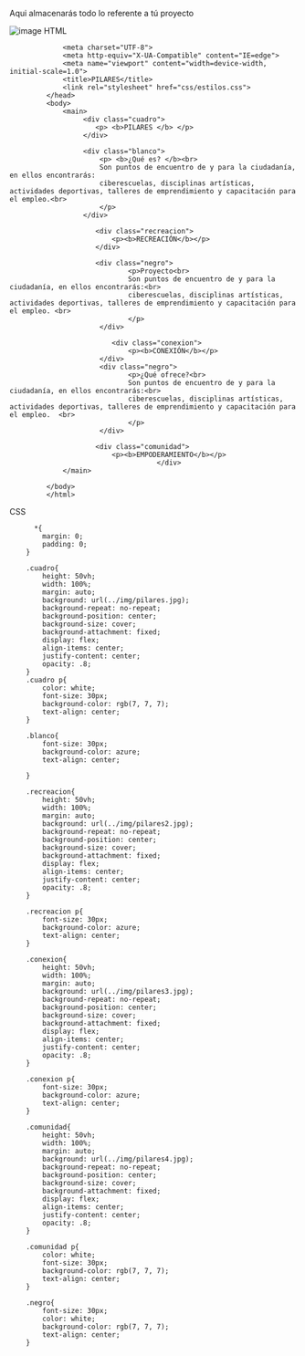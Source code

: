 Aqui almacenarás todo lo referente a tú proyecto

![image](https://user-images.githubusercontent.com/99224635/170908114-2004aca3-643c-462c-ad71-6a34b756aa08.png)
HTML
          <!DOCTYPE html>
             <html lang="en">
             <head>

                 <meta charset="UTF-8">
                 <meta http-equiv="X-UA-Compatible" content="IE=edge">
                 <meta name="viewport" content="width=device-width, initial-scale=1.0">
                 <title>PILARES</title>
                 <link rel="stylesheet" href="css/estilos.css">
             </head>
             <body>
                 <main>
                      <div class="cuadro">
                         <p> <b>PILARES </b> </p>
                      </div>

                      <div class="blanco">
                          <p> <b>¿Qué es? </b><br>
                          Son puntos de encuentro de y para la ciudadanía, en ellos encontrarás: 
                          ciberescuelas, disciplinas artísticas, actividades deportivas, talleres de emprendimiento y capacitación para el empleo.<br>
                          </p>
                      </div>

                         <div class="recreacion"> 
                             <p><b>RECREACIÓN</b></p>
                         </div>  

                         <div class="negro">
                                 <p>Proyecto<br>
                                 Son puntos de encuentro de y para la ciudadanía, en ellos encontrarás:<br>
                                 ciberescuelas, disciplinas artísticas, actividades deportivas, talleres de emprendimiento y capacitación para el empleo. <br>
                                 </p>
                          </div>

                             <div class="conexion">
                                 <p><b>CONEXIÓN</b></p>
                          </div>
                          <div class="negro">
                                 <p>¿Qué ofrece?<br>
                                 Son puntos de encuentro de y para la ciudadanía, en ellos encontrarás:<br>
                                 ciberescuelas, disciplinas artísticas, actividades deportivas, talleres de emprendimiento y capacitación para el empleo.  <br>
                                 </p>
                          </div>

                         <div class="comunidad">
                             <p><b>EMPODERAMIENTO</b></p>
                                        </div>  
                 </main>

             </body>
             </html>
             
  CSS
  
          *{
            margin: 0;
            padding: 0;
        }

        .cuadro{
            height: 50vh;
            width: 100%;
            margin: auto;
            background: url(../img/pilares.jpg);
            background-repeat: no-repeat;
            background-position: center;
            background-size: cover;
            background-attachment: fixed;
            display: flex;
            align-items: center;
            justify-content: center;
            opacity: .8;
        }
        .cuadro p{
            color: white;
            font-size: 30px;
            background-color: rgb(7, 7, 7);
            text-align: center;
        }

        .blanco{
            font-size: 30px;
            background-color: azure;
            text-align: center;

        }

        .recreacion{
            height: 50vh;
            width: 100%;
            margin: auto;
            background: url(../img/pilares2.jpg);
            background-repeat: no-repeat;
            background-position: center;
            background-size: cover;
            background-attachment: fixed;
            display: flex;
            align-items: center;
            justify-content: center;
            opacity: .8;
        }

        .recreacion p{
            font-size: 30px;
            background-color: azure;
            text-align: center;
        }

        .conexion{
            height: 50vh;
            width: 100%;
            margin: auto;
            background: url(../img/pilares3.jpg);
            background-repeat: no-repeat;
            background-position: center;
            background-size: cover;
            background-attachment: fixed;
            display: flex;
            align-items: center;
            justify-content: center;
            opacity: .8;
        }

        .conexion p{
            font-size: 30px;
            background-color: azure;
            text-align: center;
        }

        .comunidad{
            height: 50vh;
            width: 100%;
            margin: auto;
            background: url(../img/pilares4.jpg);
            background-repeat: no-repeat;
            background-position: center;
            background-size: cover;
            background-attachment: fixed;
            display: flex;
            align-items: center;
            justify-content: center;
            opacity: .8;
        }

        .comunidad p{
            color: white;
            font-size: 30px;
            background-color: rgb(7, 7, 7);
            text-align: center;
        }

        .negro{
            font-size: 30px;
            color: white;
            background-color: rgb(7, 7, 7);
            text-align: center;
        }    
